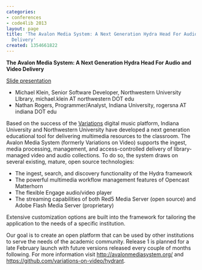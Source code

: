```yaml
---
categories:
- conferences
- code4lib 2013
layout: page
title: 'The Avalon Media System: A Next Generation Hydra Head For Audio and Video
  Delivery'
created: 1354661822
---
```

<strong>The Avalon Media System: A Next Generation Hydra Head For Audio and Video Delivery</strong>
<br/>
<p><a href="http://www.slideshare.net/AvalonMediaSys/the-avalon-media-system-a-next-generation-hydra-head-for-audio-and-video-delivery">Slide presentation</a></p>

<ul>
<li>Michael Klein, Senior Software Developer, Northwestern University LIbrary, michael.klein AT northwestern DOT edu</li>
<li>Nathan Rogers, Programmer/Analyst, Indiana University, rogersna AT indiana DOT edu</li>
</ul>

Based on the success of the <a href="http://www.dml.indiana.edu/">Variations</a> digital music platform, Indiana University and Northwestern University have developed a next generation educational tool for delivering multimedia resources to the classroom. The Avalon Media System (formerly Variations on Video) supports the ingest, media processing, management, and access-controlled delivery of library-managed video and audio collections. To do so, the system draws on several existing, mature, open source technologies:
<ul>
<li>The ingest, search, and discovery functionality of the Hydra framework</li>
<li>The powerful multimedia workflow management features of Opencast Matterhorn</li>
<li>The flexible Engage audio/video player</li>
<li>The streaming capabilities of both Red5 Media Server (open source) and Adobe Flash Media Server (proprietary)</li>
</ul>

Extensive customization options are built into the framework for tailoring the application to the needs of a specific institution.

Our goal is to create an open platform that can be used by other institutions to serve the needs of the academic community. Release 1 is planned for a late February launch with future versions released every couple of months following. For more information visit <a href="http://avalonmediasystem.org/">http://avalonmediasystem.org/</a> and <a href="https://github.com/variations-on-video/hydrant">https://github.com/variations-on-video/hydrant</a>.
